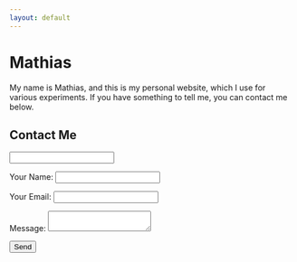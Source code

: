 ```yaml
---
layout: default
---
```

# Mathias
My name is Mathias, and this is my personal website, which I use for various experiments. If you have something to tell me, you can contact me below.

## Contact Me
<form name="contact" netlify-honeypot="bot-field" action="success" netlify>
    <p class="hidden">
        <label><input name="bot-field"></label>
    </p>
    <p>
        <label>Your Name:</label>
	<input type="text" name="name">
    </p>
    <p>
        <label>Your Email:</label>
	<input type="email" name="email">
    </p>
    <p>
        <label>Message:</label>
	<textarea name="message"></textarea>
    </p>
    <p>
        <button type="submit">Send</button>
    </p>
</form>
